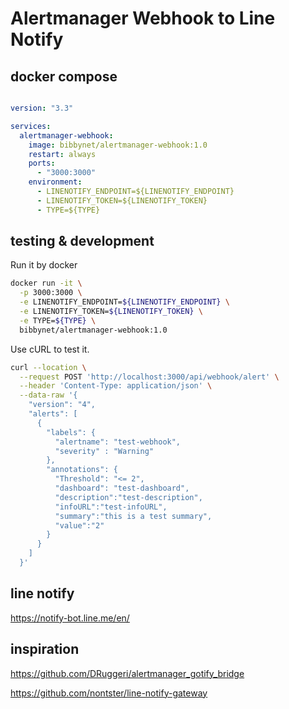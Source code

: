 # Alertmanager Webhook to Line Notify


## docker compose

```yml

version: "3.3"

services:
  alertmanager-webhook:
    image: bibbynet/alertmanager-webhook:1.0
    restart: always
    ports:
      - "3000:3000"
    environment:
      - LINENOTIFY_ENDPOINT=${LINENOTIFY_ENDPOINT}
      - LINENOTIFY_TOKEN=${LINENOTIFY_TOKEN}
      - TYPE=${TYPE}

```

## testing & development

Run it by docker

```sh
docker run -it \
  -p 3000:3000 \
  -e LINENOTIFY_ENDPOINT=${LINENOTIFY_ENDPOINT} \
  -e LINENOTIFY_TOKEN=${LINENOTIFY_TOKEN} \
  -e TYPE=${TYPE} \
  bibbynet/alertmanager-webhook:1.0
```

Use cURL to test it.

```sh
curl --location \
  --request POST 'http://localhost:3000/api/webhook/alert' \
  --header 'Content-Type: application/json' \
  --data-raw '{
    "version": "4",
    "alerts": [
      {
        "labels": {
          "alertname": "test-webhook",
          "severity" : "Warning"
        },
        "annotations": {
          "Threshold": "<= 2",
          "dashboard": "test-dashboard",
          "description":"test-description",
          "infoURL":"test-infoURL",
          "summary":"this is a test summary",
          "value":"2"
        }
      }
    ]
  }'
```

## line notify

https://notify-bot.line.me/en/


## inspiration

https://github.com/DRuggeri/alertmanager_gotify_bridge

https://github.com/nontster/line-notify-gateway

